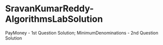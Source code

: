 # SravanKumarReddy-AlgorithmsLabSolution
PayMoney - 1st Question Solution;
MinimumDenominations - 2nd Question Solution
